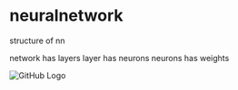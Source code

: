 # neuralnetwork
structure of nn

network has layers
layer has neurons
neurons has weights



![GitHub Logo](https://upload.wikimedia.org/wikipedia/commons/thumb/9/99/Neural_network_example.svg/800px-Neural_network_example.svg.png)
